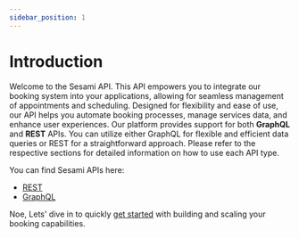 ```yaml
---
sidebar_position: 1
---
```

# Introduction
Welcome to the Sesami API. This API empowers you to integrate our booking system into your applications, allowing for seamless management of appointments and scheduling. Designed for flexibility and ease of use, our API helps you automate booking processes, manage services data, and enhance user experiences.
Our platform provides support for both **GraphQL** and **REST** APIs. You can utilize either GraphQL for flexible and efficient data queries or REST for a straightforward approach. Please refer to the respective sections for detailed information on how to use each API type.

You can find Sesami APIs here:
- [REST](https://api.sesami.co/swagger)
- [GraphQL](https://api.sesami.co/graphql)

Noe, Lets' dive in to quickly [get started](get-started/authentication.md) with building and scaling your booking capabilities.

